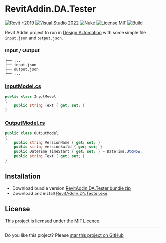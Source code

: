 ﻿# RevitAddin.DA.Tester

[![Revit +2019](https://img.shields.io/badge/Revit-2019+-blue.svg)](../..)
[![Visual Studio 2022](https://img.shields.io/badge/Visual%20Studio-2022-blue)](../..)
[![Nuke](https://img.shields.io/badge/Nuke-Build-blue)](https://nuke.build/)
[![License MIT](https://img.shields.io/badge/License-MIT-blue.svg)](LICENSE)
[![Build](../../actions/workflows/Build.yml/badge.svg)](../../actions)

Revit Addin project to run in [Design Automation](https://aps.autodesk.com/design-automation-cover-page) with some simple file `input.json` and `output.json`.

### Input / Output
```
├── ...
├── input.json
├── output.json
└── ...
```

### [InputModel.cs](RevitAddin.DA.Tester/Models/InputModel.cs)
```C#
public class InputModel
{
    public string Text { get; set; }
}
```

### [OutputModel.cs](RevitAddin.DA.Tester/Models/OutputModel.cs)
```C#
public class OutputModel
{
    public string VersionName { get; set; }
    public string VersionBuild { get; set; }
    public DateTime TimeStart { get; set; } = DateTime.UtcNow;
    public string Text { get; set; }
}
```

## Installation

* Download bundle version [RevitAddin.DA.Tester.bundle.zip](../../releases/latest/download/RevitAddin.DA.Tester.bundle.zip)
* Download and install [RevitAddin.DA.Tester.exe](../../releases/latest/download/RevitAddin.DA.Tester.zip)

## License

This project is [licensed](LICENSE) under the [MIT Licence](https://en.wikipedia.org/wiki/MIT_License).

---

Do you like this project? Please [star this project on GitHub](../../stargazers)!